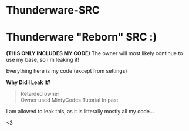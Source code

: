 # Thunderware-SRC
<h1>Thunderware "Reborn" SRC :)</h1>

<strong>(THIS ONLY INCLUDES MY CODE)</strong>
The owner will most likely continue to use my base, so i'm leaking it!

Everything here is my code (except from settings)

<strong>Why Did I Leak It?</strong><br>
> Retarded owner<br>
> Owner used MintyCodes Tutorial In past

I am allowed to leak this, as it is litterally mostly all my code...

<3
